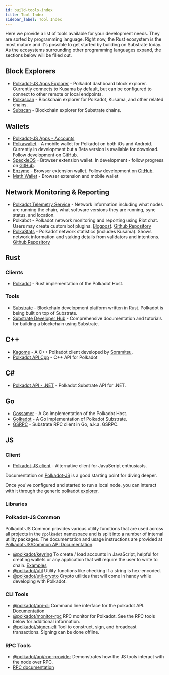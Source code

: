 ```yaml
---
id: build-tools-index
title: Tool Index
sidebar_label: Tool Index
---
```


Here we provide a list of tools available for your development needs. They
are sorted by programming language. Right now, the Rust ecosystem is the most
mature and it's possible to get started by building on Substrate today. As the
ecosystems surrounding other programming languages expand, the sections below
will be filled out.

## Block Explorers

- [Polkadot-JS Apps Explorer](https://polkadot.js.org/apps/#/explorer) - Polkadot dashboard block
  explorer. Currently connects to Kusama by default, but can be configured to connect to other
  remote or local endpoints.
- [Polkascan](https://polkascan.io/) - Blockchain explorer for Polkadot, Kusama, and other related
  chains.
- [Subscan](https://subscan.io) - Blockchain explorer for Substrate chains.

## Wallets

- [Polkadot-JS Apps - Accounts](https://polkadot.js.org/apps/#/accounts)
- [Polkawallet](https://polkawallet.io/) - A mobile wallet for Polkadot on both iOs and Android.
  Currently in development but a Beta version is available for download. Follow development on
  [GitHub](https://github.com/polkawallet-io/polkawallet-RN).
- [SpeckleOS](https://www.speckleos.io/) - Browser extension wallet. In development - follow
  progress on [GitHub](https://github.com/SpeckleOS/speckle-browser-extension).
- [Enzyme](http://blockxlabs.com/) - Browser extension wallet. Follow development on
  [GitHub](https://github.com/blockxlabs/enzyme/).
- [Math Wallet](https://www.mathwallet.org) - Browser extension and mobile wallet

## Network Monitoring & Reporting

- [Polkadot Telemetry Service](https://telemetry.polkadot.io/) - Network information including what
  nodes are running the chain, what software versions they are running, sync status, and location.
- Polkabot - Polkadot network monitoring and reporting using Riot chat. Users may create custom bot
  plugins. [Blogpost](https://medium.com/polkadot-network/polkabot-a3dba18c20c8).
  [Github Repository](https://gitlab.com/Polkabot/polkabot)
- [PolkaStats](https://polkastats.io/) - Polkadot network statistics (includes Kusama). Shows
  network information and staking details from validators and intentions.
  [Github Repository](https://github.com/Colm3na/polkastats-v2/)

## Rust

### Clients

- [Polkadot](https://github.com/paritytech/polkadot) - Rust implementation of the Polkadot Host.

### Tools

- [Substrate](https://github.com/paritytech/substrate) - Blockchain development platform written in
  Rust. Polkadot is being built on top of Substrate.
- [Substrate Developer Hub](https://substrate.dev/docs/en/) - Comprehensive documentation and tutorials
  for building a blockchain using Substrate.

## C++

- [Kagome](https://github.com/soramitsu/kagome) - A C++ Polkadot client developed by
  [Soramitsu](https://github.com/soramitsu).
- [Polkadot API Cpp](https://github.com/usetech-llc/polkadot_api_cpp) - С++ API for Polkadot

## C#

- [Polkadot API - .NET](https://github.com/usetech-llc/polkadot_api_dotnet) - Polkadot Substrate
  API for .NET.

## Go

- [Gossamer](https://github.com/ChainSafe/gossamer) - A Go implementation of the Polkadot Host.
- [Golkadot](https://github.com/opennetsys/golkadot) - A Go implementation of Polkadot Substrate.
- [GSRPC](https://github.com/centrifuge/go-substrate-rpc-client/) - Substrate RPC client in Go,
  a.k.a. GSRPC.

## JS

### Client

- [Polkadot-JS client](https://github.com/polkadot-js/client) - Alternative client for JavaScript
  enthusiasts.

Documentation on [Polkadot-JS](https://polkadot.js.org) is a good starting point for diving deeper.

Once you've configured and started to run a local node, you can interact with it through the
generic polkadot [explorer](https://polkadot.js.org/apps/#/explorer).

### Libraries

### Polkadot-JS Common

Polkadot-JS Common provides various utility functions that are used across all projects in the
`@polkadot` namespace and is split into a number of internal utility packages. The documentation
and usage instructions are provided at
[Polkadot-JS/Common API Documentation](https://polkadot.js.org/common/).

- [@polkadot/keyring](https://polkadot.js.org/common/keyring/) To create / load accounts in
  JavaScript, helpful for creating wallets or any application that will require the user to write
  to chain. [Examples](https://polkadot.js.org/common/examples/keyring/)
- [@polkadot/util](https://polkadot.js.org/common/util/) Utility functions like checking if a
  string is hex-encoded.
- [@polkadot/util-crypto](https://polkadot.js.org/common/util-crypto/) Crypto utilities that will
  come in handy while developing with Polkadot.

### CLI Tools

- [@polkadot/api-cli](https://github.com/polkadot-js/tools/tree/master/packages/api-cli) Command
  line interface for the polkadot API. [Documentation](https://polkadot.js.org/api/api/)
- [@polkadot/monitor-rpc](https://github.com/polkadot-js/tools/tree/master/packages/monitor-rpc)
  RPC monitor for Polkadot. See the RPC tools below for additional information.
- [@polkadot/signer-cli](https://github.com/polkadot-js/tools/tree/master/packages/signer-cli)
  Tool to construct, sign, and broadcast transactions. Signing can be done offline.

### RPC Tools

- [@polkadot/api/rpc-provider](https://github.com/polkadot-js/api/tree/master/packages/rpc-provider)
  Demonstrates how the JS tools interact with the node over RPC.
- [RPC documentation](https://polkadot.js.org/api/substrate/rpc.html)
